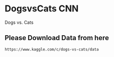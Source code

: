 # DogsvsCats CNN 


Dogs vs. Cats

## Please Download Data from here

```https://www.kaggle.com/c/dogs-vs-cats/data```

